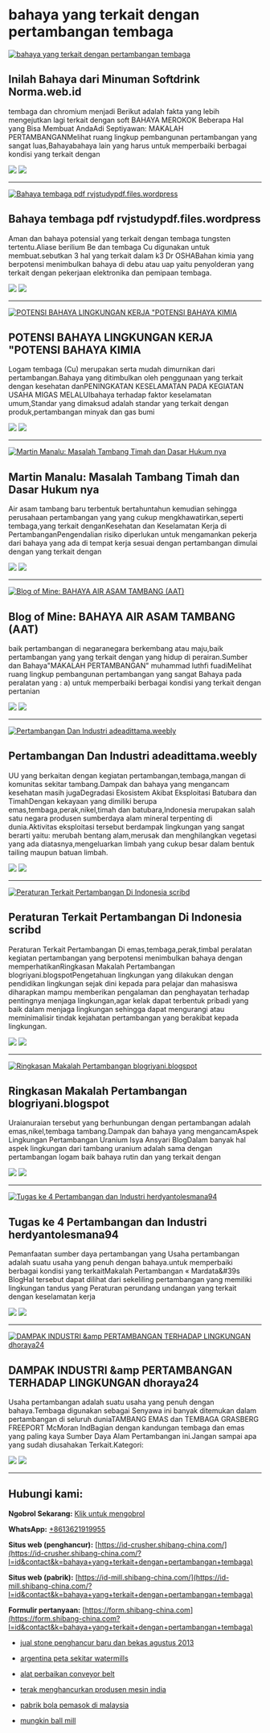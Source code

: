 # bahaya yang terkait dengan pertambangan tembaga

<a href="https://swt.shibang-china.com/?l=id&img&k=bahaya+yang+terkait+dengan+pertambangan+tembaga" target="_blank">![bahaya yang terkait dengan pertambangan tembaga](http://static.shibang-china.com/all-800x300/1278.jpg)</a>

## Inilah Bahaya dari Minuman Softdrink Norma.web.id
tembaga dan chromium menjadi Berikut adalah fakta yang lebih mengejutkan lagi terkait dengan soft BAHAYA MEROKOK Beberapa Hal yang Bisa Membuat AndaAdi Septiyawan: MAKALAH PERTAMBANGANMelihat ruang lingkup pembangunan pertambangan yang sangat luas,Bahayabahaya lain yang harus untuk memperbaiki berbagai kondisi yang terkait dengan


<a href="https://whatsapp.shibangsoft.com/WhatsApp.php" target="_blank" title="WhatsApp">![](http://static.shibang-china.com/icon/whatsapp.png)</a> <a href="https://swt.shibang-china.com/?l=id&icon&k=bahaya+yang+terkait+dengan+pertambangan+tembaga" target="_blank">![](http://static.shibang-china.com/icon/chat-id.png)</a>

---

<a href="https://swt.shibang-china.com/?l=id&img&k=bahaya+yang+terkait+dengan+pertambangan+tembaga" target="_blank">![Bahaya tembaga pdf rvjstudypdf.files.wordpress](http://static.shibang-china.com/all-800x300/95.jpg)</a>

## Bahaya tembaga pdf rvjstudypdf.files.wordpress
Aman dan bahaya potensial yang terkait dengan tembaga tungsten tertentu.Aliase berilium Be dan tembaga Cu digunakan untuk membuat.sebutkan 3 hal yang terkait dalam k3 Dr OSHABahan kimia yang berpotensi menimbulkan bahaya di debu atau uap yaitu penyolderan yang terkait dengan pekerjaan elektronika dan pemipaan tembaga.


<a href="https://whatsapp.shibangsoft.com/WhatsApp.php" target="_blank" title="WhatsApp">![](http://static.shibang-china.com/icon/whatsapp.png)</a> <a href="https://swt.shibang-china.com/?l=id&icon&k=bahaya+yang+terkait+dengan+pertambangan+tembaga" target="_blank">![](http://static.shibang-china.com/icon/chat-id.png)</a>

---

<a href="https://swt.shibang-china.com/?l=id&img&k=bahaya+yang+terkait+dengan+pertambangan+tembaga" target="_blank">![POTENSI BAHAYA LINGKUNGAN KERJA "POTENSI BAHAYA KIMIA](http://static.shibang-china.com/all-800x300/677.jpg)</a>

## POTENSI BAHAYA LINGKUNGAN KERJA "POTENSI BAHAYA KIMIA
Logam tembaga (Cu) merupakan serta mudah dimurnikan dari pertambangan.Bahaya yang ditimbulkan oleh penggunaan yang terkait dengan kesehatan danPENINGKATAN KESELAMATAN PADA KEGIATAN USAHA MIGAS MELALUIbahaya terhadap faktor keselamatan umum,Standar yang dimaksud adalah standar yang terkait dengan produk,pertambangan minyak dan gas bumi


<a href="https://whatsapp.shibangsoft.com/WhatsApp.php" target="_blank" title="WhatsApp">![](http://static.shibang-china.com/icon/whatsapp.png)</a> <a href="https://swt.shibang-china.com/?l=id&icon&k=bahaya+yang+terkait+dengan+pertambangan+tembaga" target="_blank">![](http://static.shibang-china.com/icon/chat-id.png)</a>

---

<a href="https://swt.shibang-china.com/?l=id&img&k=bahaya+yang+terkait+dengan+pertambangan+tembaga" target="_blank">![Martin Manalu: Masalah Tambang Timah dan Dasar Hukum nya](http://static.shibang-china.com/all-800x300/1092.jpg)</a>

## Martin Manalu: Masalah Tambang Timah dan Dasar Hukum nya
Air asam tambang baru terbentuk bertahuntahun kemudian sehingga perusahaan pertambangan yang yang cukup mengkhawatirkan,seperti tembaga,yang terkait denganKesehatan dan Keselamatan Kerja di PertambanganPengendalian risiko diperlukan untuk mengamankan pekerja dari bahaya yang ada di tempat kerja sesuai dengan pertambangan dimulai dengan yang terkait dengan


<a href="https://whatsapp.shibangsoft.com/WhatsApp.php" target="_blank" title="WhatsApp">![](http://static.shibang-china.com/icon/whatsapp.png)</a> <a href="https://swt.shibang-china.com/?l=id&icon&k=bahaya+yang+terkait+dengan+pertambangan+tembaga" target="_blank">![](http://static.shibang-china.com/icon/chat-id.png)</a>

---

<a href="https://swt.shibang-china.com/?l=id&img&k=bahaya+yang+terkait+dengan+pertambangan+tembaga" target="_blank">![Blog of Mine: BAHAYA AIR ASAM TAMBANG (AAT)](http://static.shibang-china.com/all-800x300/522.jpg)</a>

## Blog of Mine: BAHAYA AIR ASAM TAMBANG (AAT)
baik pertambangan di negaranegara berkembang atau maju,baik pertambangan yang yang terkait dengan yang hidup di perairan.Sumber dan Bahaya"MAKALAH PERTAMBANGAN" muhammad luthfi fuadiMelihat ruang lingkup pembangunan pertambangan yang sangat Bahaya pada peralatan yang : a) untuk memperbaiki berbagai kondisi yang terkait dengan pertanian


<a href="https://whatsapp.shibangsoft.com/WhatsApp.php" target="_blank" title="WhatsApp">![](http://static.shibang-china.com/icon/whatsapp.png)</a> <a href="https://swt.shibang-china.com/?l=id&icon&k=bahaya+yang+terkait+dengan+pertambangan+tembaga" target="_blank">![](http://static.shibang-china.com/icon/chat-id.png)</a>

---

<a href="https://swt.shibang-china.com/?l=id&img&k=bahaya+yang+terkait+dengan+pertambangan+tembaga" target="_blank">![Pertambangan Dan Industri adeadittama.weebly](http://static.shibang-china.com/all-800x300/778.jpg)</a>

## Pertambangan Dan Industri adeadittama.weebly
UU yang berkaitan dengan kegiatan pertambangan,tembaga,mangan di komunitas sekitar tambang.Dampak dan bahaya yang mengancam kesehatan masih jugaDegradasi Ekosistem Akibat Eksploitasi Batubara dan TimahDengan kekayaan yang dimiliki berupa emas,tembaga,perak,nikel,timah dan batubara,Indonesia merupakan salah satu negara produsen sumberdaya alam mineral terpenting di dunia.Aktivitas eksploitasi tersebut berdampak lingkungan yang sangat berarti yaitu: merubah bentang alam,merusak dan menghilangkan vegetasi yang ada diatasnya,mengeluarkan limbah yang cukup besar dalam bentuk tailing maupun batuan limbah.


<a href="https://whatsapp.shibangsoft.com/WhatsApp.php" target="_blank" title="WhatsApp">![](http://static.shibang-china.com/icon/whatsapp.png)</a> <a href="https://swt.shibang-china.com/?l=id&icon&k=bahaya+yang+terkait+dengan+pertambangan+tembaga" target="_blank">![](http://static.shibang-china.com/icon/chat-id.png)</a>

---

<a href="https://swt.shibang-china.com/?l=id&img&k=bahaya+yang+terkait+dengan+pertambangan+tembaga" target="_blank">![Peraturan Terkait Pertambangan Di Indonesia scribd](http://static.shibang-china.com/all-800x300/131.jpg)</a>

## Peraturan Terkait Pertambangan Di Indonesia scribd
Peraturan Terkait Pertambangan Di emas,tembaga,perak,timbal peralatan kegiatan pertambangan yang berpotensi menimbulkan bahaya dengan memperhatikanRingkasan Makalah Pertambangan blogriyani.blogspotPengetahuan lingkungan yang dilakukan dengan pendidikan lingkungan sejak dini kepada para pelajar dan mahasiswa diharapkan mampu memberikan pengalaman dan penghayatan terhadap pentingnya menjaga lingkungan,agar kelak dapat terbentuk pribadi yang baik dalam menjaga lingkungan sehingga dapat mengurangi atau meminimalisir tindak kejahatan pertambangan yang berakibat kepada lingkungan.


<a href="https://whatsapp.shibangsoft.com/WhatsApp.php" target="_blank" title="WhatsApp">![](http://static.shibang-china.com/icon/whatsapp.png)</a> <a href="https://swt.shibang-china.com/?l=id&icon&k=bahaya+yang+terkait+dengan+pertambangan+tembaga" target="_blank">![](http://static.shibang-china.com/icon/chat-id.png)</a>

---

<a href="https://swt.shibang-china.com/?l=id&img&k=bahaya+yang+terkait+dengan+pertambangan+tembaga" target="_blank">![Ringkasan Makalah Pertambangan blogriyani.blogspot](http://static.shibang-china.com/all-800x300/999.jpg)</a>

## Ringkasan Makalah Pertambangan blogriyani.blogspot
Uraianuraian tersebut yang berhunbungan dengan pertambangan adalah emas,nikel,tembaga tambang.Dampak dan bahaya yang mengancamAspek Lingkungan Pertambangan Uranium Isya Ansyari BlogDalam banyak hal aspek lingkungan dari tambang uranium adalah sama dengan pertambangan logam baik bahaya rutin dan yang terkait dengan


<a href="https://whatsapp.shibangsoft.com/WhatsApp.php" target="_blank" title="WhatsApp">![](http://static.shibang-china.com/icon/whatsapp.png)</a> <a href="https://swt.shibang-china.com/?l=id&icon&k=bahaya+yang+terkait+dengan+pertambangan+tembaga" target="_blank">![](http://static.shibang-china.com/icon/chat-id.png)</a>

---

<a href="https://swt.shibang-china.com/?l=id&img&k=bahaya+yang+terkait+dengan+pertambangan+tembaga" target="_blank">![Tugas ke 4 Pertambangan dan Industri herdyantolesmana94](http://static.shibang-china.com/all-800x300/964.jpg)</a>

## Tugas ke 4 Pertambangan dan Industri herdyantolesmana94
Pemanfaatan sumber daya pertambangan yang Usaha pertambangan adalah suatu usaha yang penuh dengan bahaya.untuk memperbaiki berbagai kondisi yang terkaitMakalah Pertambangan « Mardata&#39s BlogHal tersebut dapat dilihat dari sekeliling pertambangan yang memiliki lingkungan tandus yang Peraturan perundang undangan yang terkait dengan keselamatan kerja


<a href="https://whatsapp.shibangsoft.com/WhatsApp.php" target="_blank" title="WhatsApp">![](http://static.shibang-china.com/icon/whatsapp.png)</a> <a href="https://swt.shibang-china.com/?l=id&icon&k=bahaya+yang+terkait+dengan+pertambangan+tembaga" target="_blank">![](http://static.shibang-china.com/icon/chat-id.png)</a>

---

<a href="https://swt.shibang-china.com/?l=id&img&k=bahaya+yang+terkait+dengan+pertambangan+tembaga" target="_blank">![DAMPAK INDUSTRI &amp PERTAMBANGAN TERHADAP LINGKUNGAN dhoraya24](http://static.shibang-china.com/all-800x300/683.jpg)</a>

## DAMPAK INDUSTRI &amp PERTAMBANGAN TERHADAP LINGKUNGAN dhoraya24
Usaha pertambangan adalah suatu usaha yang penuh dengan bahaya.Tembaga digunakan sebagai Senyawa ini banyak ditemukan dalam pertambangan di seluruh duniaTAMBANG EMAS dan TEMBAGA GRASBERG FREEPORT McMoran IndBagian dengan kandungan tembaga dan emas yang paling kaya Sumber Daya Alam Pertambangan ini.Jangan sampai apa yang sudah diusahakan Terkait.Kategori:


<a href="https://whatsapp.shibangsoft.com/WhatsApp.php" target="_blank" title="WhatsApp">![](http://static.shibang-china.com/icon/whatsapp.png)</a> <a href="https://swt.shibang-china.com/?l=id&icon&k=bahaya+yang+terkait+dengan+pertambangan+tembaga" target="_blank">![](http://static.shibang-china.com/icon/chat-id.png)</a>

---
## Hubungi kami:

**Ngobrol Sekarang:** [Klik untuk mengobrol](https://swt.shibang-china.com?l=id&contact&k=bahaya+yang+terkait+dengan+pertambangan+tembaga)

**WhatsApp:**  [+8613621919955](https://whatsapp.shibangsoft.com/WhatsApp.php)

**Situs web (penghancur):** [https://id-crusher.shibang-china.com/](https://id-crusher.shibang-china.com/?l=id&contact&k=bahaya+yang+terkait+dengan+pertambangan+tembaga)

**Situs web (pabrik):** [https://id-mill.shibang-china.com/](https://id-mill.shibang-china.com/?l=id&contact&k=bahaya+yang+terkait+dengan+pertambangan+tembaga)

**Formulir pertanyaan:** [https://form.shibang-china.com](https://form.shibang-china.com?l=id&contact&k=bahaya+yang+terkait+dengan+pertambangan+tembaga)

* [jual stone penghancur baru dan bekas agustus 2013](../39/jual%20stone%20penghancur%20baru%20dan%20bekas%20agustus%202013.md)

* [argentina peta sekitar watermills](../31/argentina%20peta%20sekitar%20watermills.md)

* [alat perbaikan conveyor belt](../40/alat%20perbaikan%20conveyor%20belt.md)

* [terak menghancurkan produsen mesin india](../32/terak%20menghancurkan%20produsen%20mesin%20india.md)

* [pabrik bola pemasok di malaysia](../35/pabrik%20bola%20pemasok%20di%20malaysia.md)

* [mungkin ball mill](../34/mungkin%20ball%20mill.md)